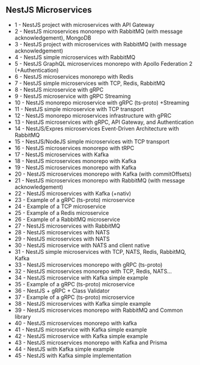 ## NestJS Microservices

- 1 - NestJS project with microservices with API Gateway
- 2 - NestJS microservices monorepo with RabbitMQ (with message acknowledgement), MongoDB
- 3 - NestJS project with microservices with RabbitMQ (with message acknowledgement)
- 4 - NestJS simple microservices with RabbitMQ
- 5 - NestJS GraphQL microservices monorepo with Apollo Federation 2 (+Authentication)
- 6 - NestJS microservices monorepo with Redis
- 7 - NestJS simple microservices with TCP, Redis, RabbitMQ
- 8 - NestJS microservice with gRPC
- 9 - NestJS microservice with gRPC Streaming
- 10 - NestJS monorepo microservice with gRPC (ts-proto) +Streaming
- 11 - NestJS simple microservice with TCP transport
- 12 - NestJS monorepo microservices infrastructure with gPRC
- 13 - NestJS microservices with gRPC, API Gateway, and Authentication
- 14 - NestJS/Expres microservices Event-Driven Architecture with RabbitMQ
- 15 - NestJS/NodeJS simple microservices with TCP transport
- 16 - NestJS microservices monorepo with tRPC
- 17 - NestJS microservices with Kafka
- 18 - NestJS microservices monorepo with Kafka
- 19 - NestJS microservices monorepo with Kafka
- 20 - NestJS microservices monorepo with Kafka (with commitOffsets)
- 21 - NestJS microservices monorepo with RabbitMQ (with message acknowledgement)
- 22 - NestJS microservices with Kafka (+nativ)
- 23 - Example of a gRPC (ts-proto) microservice
- 24 - Example of a TCP microservice
- 25 - Example of a Redis microservice
- 26 - Example of a RabbitMQ microservice
- 27 - NestJS microservices with RabbitMQ
- 28 - NestJS microservices with NATS
- 29 - NestJS microservices with NATS
- 30 - NestJS microservice with NATS and client native
- 31 - NestJS simple microservices with TCP, NATS, Redis, RabbitMQ, Kafka
- 33 - NestJS microservices monorepo with gRPC (ts-proto)
- 32 - NestJS microservices monorepo with TCP, Redis, NATS...
- 34 - NestJS microservice with Kafka simple example
- 35 - Example of a gRPC (ts-proto) microservice
- 36 - NestJS + gRPC + Class Validator
- 37 - Example of a gRPC (ts-proto) microservice
- 38 - NestJS microservices with Kafka simple example
- 39 - NestJS microservices monorepo with RabbitMQ and Common library
- 40 - NestJS microservices monorepo with kafka
- 41 - NestJS microservice with Kafka simple example
- 42 - NestJS microservice with Kafka simple example
- 43 - NestJS microservices monorepo with Kafka and Prisma
- 44 - NestJS with Kafka simple example
- 45 - NestJS with Kafka simple implementation
